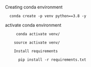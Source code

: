 Creating conda environment

      conda create -p venv python==3.8 -y

activate conda environment

         conda activate venv/

        source activate venv/

        Install requirements

          pip install -r requirements.txt
